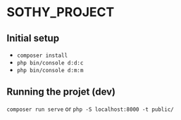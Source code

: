 # SOTHY_PROJECT

## Initial setup

- `composer install`
- `php bin/console d:d:c`
- `php bin/console d:m:m`


## Running the projet (dev)

`composer run serve` or `php -S localhost:8000 -t public/`
